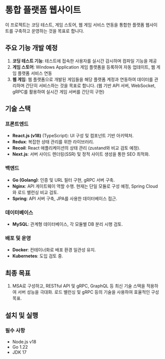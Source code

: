 # 통합 플랫폼 웹사이트

이 프로젝트는 코딩 테스트, 게임 스토어, 웹 게임 서비스 연동을 통합한 플랫폼 웹사이트를 구축하고 운영하는 것을 목표로 합니다.

## 주요 기능 개발 예정
1. **코딩 테스트 기능**: 테스트에 접속한 사용자를 실시간 감시하며 컴파일 기능을 제공
2. **게임 스토어**: Windows Application 게임 플랫폼을 등록하여 자동 업데이트, 웹 게임 플랫폼 서비스 연동
3. **웹 게임**: 웹 플랫폼으로 개발된 게임들을 해당 플랫폼 계정과 연동하여 데이터를 관리하며 간단히 서비스하는 것을 목표로 합니다. (웹 기반 API 서버, WebSocket, gRPC를 활용하여 실시간 게임 서버를 간단히 구현)

## 기술 스택

### 프론트엔드
- **React.js (v18)** (TypeScript): UI 구성 및 컴포넌트 기반 아키텍처.
- **Redux**: 복잡한 상태 관리를 위한 라이브러리.
- **Recoil**: React 애플리케이션의 상태 관리 (zustand와 비교 검토 예정).
- **Next.js**: 서버 사이드 렌더링(SSR) 및 정적 사이트 생성을 통한 SEO 최적화.

### 백엔드
- **Go (Golang)**: 인증 및 URL 필터 구현, gRPC 서버 구축.
- **Nginx**: API 게이트웨이 역할 수행. 현재는 단일 모듈로 구성 예정, Spring Cloud와 로드 밸런싱 비교 검토.
- **Spring**: API 서버 구축, JPA를 사용한 데이터베이스 접근.

### 데이터베이스
- **MySQL**: 관계형 데이터베이스, 각 모듈별 DB 분리 시행 검토.

### 배포 및 운영
- **Docker**: 컨테이너화로 배포 환경 일관성 유지.
- **Kubernetes**: 도입 검토 중.

## 최종 목표
1. MSA로 구성하고, RESTful API 및 gRPC, GraphQL 등 최신 기술 스택을 적용하여 서버 성능을 극대화. 로드 밸런싱 및 gRPC 등의 기술을 사용하여 효율적인 구성 목표.

## 설치 및 실행

### 필수 사항
- Node.js v18
- Go 1.22
- JDK 17
